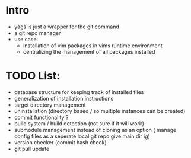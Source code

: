 # Intro
  - yags is just a wrapper for the git command
  - a git repo manager
  - use case:
     + installation of vim packages in vims runtime environment
     + centralizing the management of all packages installed 
    
# TODO List:
 + database structure for keeping track of installed files
 + generalization of installation instructions
 + target directory management
 + uninstallation (directory based / so multiple instances can be created)
 + commit functionality ?
 + build system / build detection (not sure if it will work)
 + submodule management instead of cloning as an option ( manage config files as a seperate local git repo give main dir ig)
 + version checker (commit hash check)
 + git pull update
